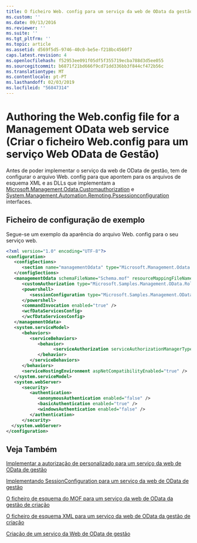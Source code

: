 ```yaml
---
title: O ficheiro Web. config para um serviço da web de OData da gestão de criação | Documentos da Microsoft
ms.custom: ''
ms.date: 09/13/2016
ms.reviewer: ''
ms.suite: ''
ms.tgt_pltfrm: ''
ms.topic: article
ms.assetid: d569f5d5-9746-40c0-be5e-f218bc4560f7
caps.latest.revision: 4
ms.openlocfilehash: f52953ee091f05df5f355719ecba788d3d5ee055
ms.sourcegitcommit: b6871f21bd666f9cd71dd336bb3f844cf472b56c
ms.translationtype: MT
ms.contentlocale: pt-PT
ms.lasthandoff: 02/03/2019
ms.locfileid: "56847314"
---
```

# <a name="authoring-the-webconfig-file-for-a-management-odata-web-service"></a>Authoring the Web.config file for a Management OData web service (Criar o ficheiro Web.config para um serviço Web OData de Gestão)

Antes de poder implementar o serviço da web de OData de gestão, tem de configurar o arquivo Web. config para que apontem para os arquivos de esquema XML e as DLLs que implementam a [Microsoft.Management.Odata.Customauthorization](/dotnet/api/Microsoft.Management.Odata.CustomAuthorization) e [ System.Management.Automation.Remoting.Pssessionconfiguration](/dotnet/api/System.Management.Automation.Remoting.PSSessionConfiguration) interfaces.

## <a name="sample-config-file"></a>Ficheiro de configuração de exemplo

Segue-se um exemplo da aparência do arquivo Web. config para o seu serviço web.

```xml
<?xml version="1.0" encoding="UTF-8"?>
<configuration>
   <configSections>
      <section name="managementOdata" type="Microsoft.Management.Odata.Core.DSConfiguration, Microsoft.Management.OData, Version=3.0.0.0, Culture=neutral, PublicKeyToken=31bf3856ad364e35, processorArchitecture=MSIL" />
   </configSections>
   <managementOdata schemaFileName="Schema.mof" resourceMappingFileName="Schema.xml">
      <customAuthorization type="Microsoft.Samples.Management.OData.RoleBasedPlugins.CustomAuthorization" assembly=".\Microsoft.Samples.Management.OData.RoleBasedPlugins.dll" />
      <powershell>
         <sessionConfiguration type="Microsoft.Samples.Management.OData.RoleBasedPlugins.SessionConfiguration" assembly=".\Microsoft.Samples.Management.OData.RoleBasedPlugins.dll" />
      </powershell>
      <commandInvocation enabled="true" />
      <wcfDataServicesConfig>
      </wcfDataServicesConfig>
   </managementOdata>
   <system.serviceModel>
      <behaviors>
         <serviceBehaviors>
            <behavior>
                  <serviceAuthorization serviceAuthorizationManagerType="Microsoft.Management.Odata.Core.CustomAuthorizationManager, Microsoft.Management.OData, Version=3.0.0.0, Culture=neutral, PublicKeyToken=31bf3856ad364e35" />
            </behavior>
         </serviceBehaviors>
      </behaviors>
      <serviceHostingEnvironment aspNetCompatibilityEnabled="true" />
   </system.serviceModel>
   <system.webServer>
      <security>
         <authentication>
            <anonymousAuthentication enabled="false" />
            <basicAuthentication enabled="true" />
            <windowsAuthentication enabled="false" />
         </authentication>
      </security>
  </system.webServer>
</configuration>

```

## <a name="see-also"></a>Veja Também

[Implementar a autorização de personalizado para um serviço da web de OData de gestão](./implementing-custom-authorization-for-a-management-odata-web-service.md)

[Implementando SessionConfiguration para um serviço da web de OData de gestão](./implementing-sessionconfiguration-for-a-management-odata-web-service.md)

[O ficheiro de esquema do MOF para um serviço da web de OData da gestão de criação](./authoring-the-mof-schema-file-for-a-management-odata-web-service.md)

[O ficheiro de esquema XML para um serviço da web de OData da gestão de criação](./authoring-the-xml-schema-file-for-a-management-odata-web-service.md)

[Criação de um serviço da Web de OData de gestão](./creating-a-management-odata-web-service.md)